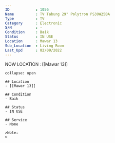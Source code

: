 ```yaml
---
ID            : 1056
Name          : TV Tabung 29" Polytron PS30W25BA
Type          : TV
Category      : Electronic
S/N           : -
Condition     : Baik
Status        : IN USE
Location      : Mawar 13
Sub_Location  : Living Room
Last_Upd      : 02/09/2022
---
```



NOW LOCATION : [[Mawar 13]]

```ad-History
collapse: open

## Location
- [[Mawar 13]]

## Condition
- Baik

## Status
- IN USE

## Service
- None

>Note:
>


```
